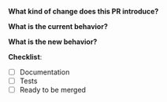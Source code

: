 <!--
Make sure you've read the CONTRIBUTING.md file.
Fill out the information to help the review and merge of your pull request!
-->

**What kind of change does this PR introduce?**
<!-- You can also link to an open issue here -->


**What is the current behavior?**


**What is the new behavior?**


**Checklist**:
<!-- Put an "x" in the box like [x] Documentation -->
- [ ] Documentation
- [ ] Tests
- [ ] Ready to be merged <!-- In your opinion, is this ready to be merged as soon as it's reviewed? -->

<!-- Feel free to add additional comments -->